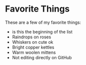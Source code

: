 # Favorite Things

These are a few of my favorite things:

- is this the beginning of the list
- Raindrops on roses
- Whiskers on cute ok
- Bright copper kettles
- Warm woolen mittens
- Not editing directly on GitHub
